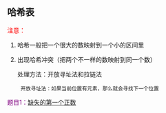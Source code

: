 ## 哈希表

<font color=red>注意：</font>
1. 哈希一般把一个很大的数映射到一个小的区间里

2. 出现哈希冲突（把两个不一样的数映射到同一个数）

    处理方法：开放寻址法和拉链法

        开放寻址法：如果当前位置有元素，那么就会寻找下一个位置

<font color=purple>题目1：</font>[缺失的第一个正数](https://leetcode-cn.com/problems/first-missing-positive/)


